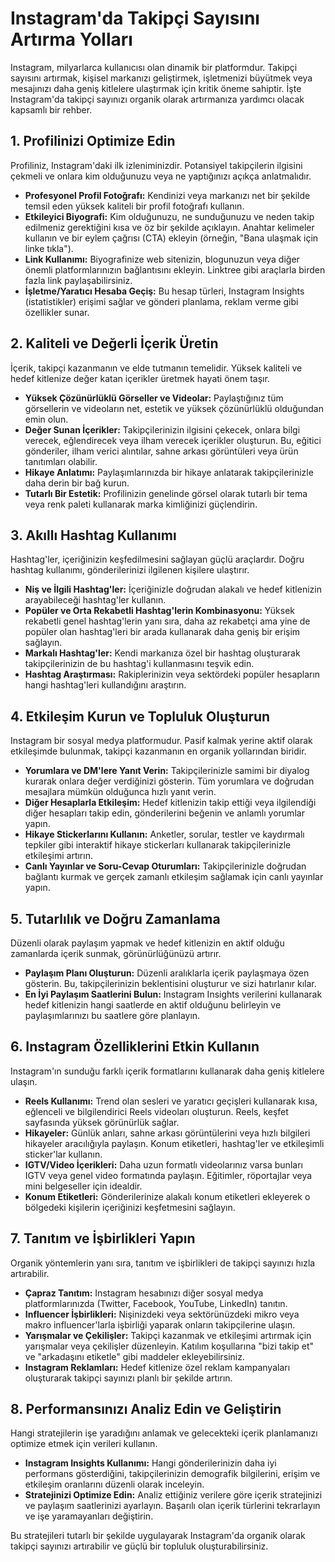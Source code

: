 # Instagram'da Takipçi Sayısını Artırma Yolları

Instagram, milyarlarca kullanıcısı olan dinamik bir platformdur. Takipçi sayısını artırmak, kişisel markanızı geliştirmek, işletmenizi büyütmek veya mesajınızı daha geniş kitlelere ulaştırmak için kritik öneme sahiptir. İşte Instagram'da takipçi sayınızı organik olarak artırmanıza yardımcı olacak kapsamlı bir rehber.

## 1. Profilinizi Optimize Edin

Profiliniz, Instagram'daki ilk izleniminizdir. Potansiyel takipçilerin ilgisini çekmeli ve onlara kim olduğunuzu veya ne yaptığınızı açıkça anlatmalıdır.

*   **Profesyonel Profil Fotoğrafı:** Kendinizi veya markanızı net bir şekilde temsil eden yüksek kaliteli bir profil fotoğrafı kullanın.
*   **Etkileyici Biyografi:** Kim olduğunuzu, ne sunduğunuzu ve neden takip edilmeniz gerektiğini kısa ve öz bir şekilde açıklayın. Anahtar kelimeler kullanın ve bir eylem çağrısı (CTA) ekleyin (örneğin, "Bana ulaşmak için linke tıkla").
*   **Link Kullanımı:** Biyografinize web sitenizin, blogunuzun veya diğer önemli platformlarınızın bağlantısını ekleyin. Linktree gibi araçlarla birden fazla link paylaşabilirsiniz.
*   **İşletme/Yaratıcı Hesaba Geçiş:** Bu hesap türleri, Instagram Insights (istatistikler) erişimi sağlar ve gönderi planlama, reklam verme gibi özellikler sunar.

## 2. Kaliteli ve Değerli İçerik Üretin

İçerik, takipçi kazanmanın ve elde tutmanın temelidir. Yüksek kaliteli ve hedef kitlenize değer katan içerikler üretmek hayati önem taşır.

*   **Yüksek Çözünürlüklü Görseller ve Videolar:** Paylaştığınız tüm görsellerin ve videoların net, estetik ve yüksek çözünürlüklü olduğundan emin olun.
*   **Değer Sunan İçerikler:** Takipçilerinizin ilgisini çekecek, onlara bilgi verecek, eğlendirecek veya ilham verecek içerikler oluşturun. Bu, eğitici gönderiler, ilham verici alıntılar, sahne arkası görüntüleri veya ürün tanıtımları olabilir.
*   **Hikaye Anlatımı:** Paylaşımlarınızda bir hikaye anlatarak takipçilerinizle daha derin bir bağ kurun.
*   **Tutarlı Bir Estetik:** Profilinizin genelinde görsel olarak tutarlı bir tema veya renk paleti kullanarak marka kimliğinizi güçlendirin.

## 3. Akıllı Hashtag Kullanımı

Hashtag'ler, içeriğinizin keşfedilmesini sağlayan güçlü araçlardır. Doğru hashtag kullanımı, gönderilerinizi ilgilenen kişilere ulaştırır.

*   **Niş ve İlgili Hashtag'ler:** İçeriğinizle doğrudan alakalı ve hedef kitlenizin arayabileceği hashtag'ler kullanın.
*   **Popüler ve Orta Rekabetli Hashtag'lerin Kombinasyonu:** Yüksek rekabetli genel hashtag'lerin yanı sıra, daha az rekabetçi ama yine de popüler olan hashtag'leri bir arada kullanarak daha geniş bir erişim sağlayın.
*   **Markalı Hashtag'ler:** Kendi markanıza özel bir hashtag oluşturarak takipçilerinizin de bu hashtag'i kullanmasını teşvik edin.
*   **Hashtag Araştırması:** Rakiplerinizin veya sektördeki popüler hesapların hangi hashtag'leri kullandığını araştırın.

## 4. Etkileşim Kurun ve Topluluk Oluşturun

Instagram bir sosyal medya platformudur. Pasif kalmak yerine aktif olarak etkileşimde bulunmak, takipçi kazanmanın en organik yollarından biridir.

*   **Yorumlara ve DM'lere Yanıt Verin:** Takipçilerinizle samimi bir diyalog kurarak onlara değer verdiğinizi gösterin. Tüm yorumlara ve doğrudan mesajlara mümkün olduğunca hızlı yanıt verin.
*   **Diğer Hesaplarla Etkileşim:** Hedef kitlenizin takip ettiği veya ilgilendiği diğer hesapları takip edin, gönderilerini beğenin ve anlamlı yorumlar yapın.
*   **Hikaye Stickerlarını Kullanın:** Anketler, sorular, testler ve kaydırmalı tepkiler gibi interaktif hikaye stickerları kullanarak takipçilerinizle etkileşimi artırın.
*   **Canlı Yayınlar ve Soru-Cevap Oturumları:** Takipçilerinizle doğrudan bağlantı kurmak ve gerçek zamanlı etkileşim sağlamak için canlı yayınlar yapın.

## 5. Tutarlılık ve Doğru Zamanlama

Düzenli olarak paylaşım yapmak ve hedef kitlenizin en aktif olduğu zamanlarda içerik sunmak, görünürlüğünüzü artırır.

*   **Paylaşım Planı Oluşturun:** Düzenli aralıklarla içerik paylaşmaya özen gösterin. Bu, takipçilerinizin beklentisini oluşturur ve sizi hatırlanır kılar.
*   **En İyi Paylaşım Saatlerini Bulun:** Instagram Insights verilerini kullanarak hedef kitlenizin hangi saatlerde en aktif olduğunu belirleyin ve paylaşımlarınızı bu saatlere göre planlayın.

## 6. Instagram Özelliklerini Etkin Kullanın

Instagram'ın sunduğu farklı içerik formatlarını kullanarak daha geniş kitlelere ulaşın.

*   **Reels Kullanımı:** Trend olan sesleri ve yaratıcı geçişleri kullanarak kısa, eğlenceli ve bilgilendirici Reels videoları oluşturun. Reels, keşfet sayfasında yüksek görünürlük sağlar.
*   **Hikayeler:** Günlük anları, sahne arkası görüntülerini veya hızlı bilgileri hikayeler aracılığıyla paylaşın. Konum etiketleri, hashtag'ler ve etkileşimli sticker'lar kullanın.
*   **IGTV/Video İçerikleri:** Daha uzun formatlı videolarınız varsa bunları IGTV veya genel video formatında paylaşın. Eğitimler, röportajlar veya mini belgeseller için idealdir.
*   **Konum Etiketleri:** Gönderilerinize alakalı konum etiketleri ekleyerek o bölgedeki kişilerin içeriğinizi keşfetmesini sağlayın.

## 7. Tanıtım ve İşbirlikleri Yapın

Organik yöntemlerin yanı sıra, tanıtım ve işbirlikleri de takipçi sayınızı hızla artırabilir.

*   **Çapraz Tanıtım:** Instagram hesabınızı diğer sosyal medya platformlarınızda (Twitter, Facebook, YouTube, LinkedIn) tanıtın.
*   **Influencer İşbirlikleri:** Nişinizdeki veya sektörünüzdeki mikro veya makro influencer'larla işbirliği yaparak onların takipçilerine ulaşın.
*   **Yarışmalar ve Çekilişler:** Takipçi kazanmak ve etkileşimi artırmak için yarışmalar veya çekilişler düzenleyin. Katılım koşullarına "bizi takip et" ve "arkadaşını etiketle" gibi maddeler ekleyebilirsiniz.
*   **Instagram Reklamları:** Hedef kitlenize özel reklam kampanyaları oluşturarak takipçi sayınızı planlı bir şekilde artırın.

## 8. Performansınızı Analiz Edin ve Geliştirin

Hangi stratejilerin işe yaradığını anlamak ve gelecekteki içerik planlamanızı optimize etmek için verileri kullanın.

*   **Instagram Insights Kullanımı:** Hangi gönderilerinizin daha iyi performans gösterdiğini, takipçilerinizin demografik bilgilerini, erişim ve etkileşim oranlarını düzenli olarak inceleyin.
*   **Stratejinizi Optimize Edin:** Analiz ettiğiniz verilere göre içerik stratejinizi ve paylaşım saatlerinizi ayarlayın. Başarılı olan içerik türlerini tekrarlayın ve işe yaramayanları değiştirin.

Bu stratejileri tutarlı bir şekilde uygulayarak Instagram'da organik olarak takipçi sayınızı artırabilir ve güçlü bir topluluk oluşturabilirsiniz.